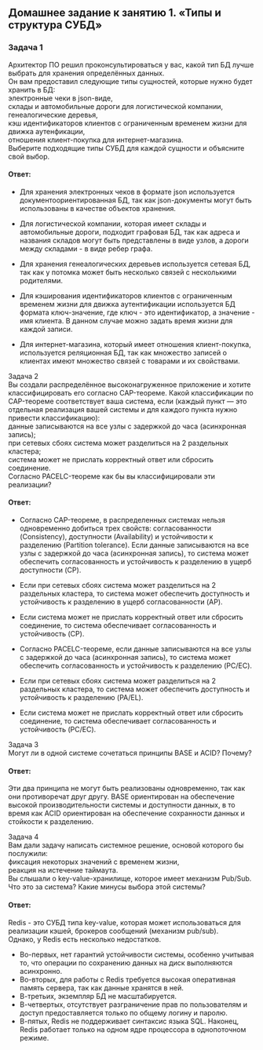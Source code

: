 ## Домашнее задание к занятию 1. «Типы и структура СУБД»  

### Задача 1  
Архитектор ПО решил проконсультироваться у вас, какой тип БД лучше выбрать для хранения определённых данных.  
Он вам предоставил следующие типы сущностей, которые нужно будет хранить в БД:  
электронные чеки в json-виде,  
склады и автомобильные дороги для логистической компании,  
генеалогические деревья,  
кэш идентификаторов клиентов с ограниченным временем жизни для движка аутенфикации,  
отношения клиент-покупка для интернет-магазина.  
Выберите подходящие типы СУБД для каждой сущности и объясните свой выбор.  

#### Ответ:  
- Для хранения электронных чеков в формате json используется документоориентированная БД, так как json-документы могут быть использованы в качестве объектов хранения.
  
- Для логистической компании, которая имеет склады и автомобильные дороги, подходит графовая БД, так как адреса и названия складов могут быть представлены в виде узлов, а дороги между складами - в виде ребер графа.
  
- Для хранения генеалогических деревьев используется сетевая БД, так как у потомка может быть несколько связей с несколькими родителями.
  
- Для кэширования идентификаторов клиентов с ограниченным временем жизни для движка аутентификации используется БД формата ключ-значение, где ключ - это идентификатор, а значение - имя клиента. В данном случае можно задать время жизни для каждой записи.
  
- Для интернет-магазина, который имеет отношения клиент-покупка, используется реляционная БД, так как множество записей о клиентах имеют множество связей с товарами и их свойствами.
  

Задача 2  
Вы создали распределённое высоконагруженное приложение и хотите классифицировать его согласно CAP-теореме. Какой классификации по CAP-теореме соответствует ваша система, если (каждый пункт — это отдельная реализация вашей системы и для каждого пункта нужно привести классификацию):  
данные записываются на все узлы с задержкой до часа (асинхронная запись);  
при сетевых сбоях система может разделиться на 2 раздельных кластера;  
система может не прислать корректный ответ или сбросить соединение.  
Согласно PACELC-теореме как бы вы классифицировали эти реализации?  

#### Ответ:  
- Согласно CAP-теореме, в распределенных системах нельзя одновременно добиться трех свойств: согласованности (Consistency), доступности (Availability) и устойчивости к разделению (Partition tolerance). Если данные записываются на все узлы с задержкой до часа (асинхронная запись), то система может обеспечить согласованность и устойчивость к разделению в ущерб доступности (CP).  
- Если при сетевых сбоях система может разделиться на 2 раздельных кластера, то система может обеспечить доступность и устойчивость к разделению в ущерб согласованности (AP).  
- Если система может не прислать корректный ответ или сбросить соединение, то система обеспечивает согласованность и устойчивость (CP).  

- Согласно PACELC-теореме, если данные записываются на все узлы с задержкой до часа (асинхронная запись), то система может обеспечить согласованность и устойчивость к разделению (PC/EC).  
- Если при сетевых сбоях система может разделиться на 2 раздельных кластера, то система может обеспечить доступность и устойчивость к разделению (PA/EL).  
- Если система может не прислать корректный ответ или сбросить соединение, то система обеспечивает согласованность и устойчивость (PC/EC).  

Задача 3  
Могут ли в одной системе сочетаться принципы BASE и ACID? Почему?  

#### Ответ:  

Эти два принципа не могут быть реализованы одновременно, так как они противоречат друг другу. BASE ориентирован на обеспечение высокой производительности системы и доступности данных, в то время как ACID ориентирован на обеспечение сохранности данных и стойкости к разделению.  

Задача 4  
Вам дали задачу написать системное решение, основой которого бы послужили:  
фиксация некоторых значений с временем жизни,  
реакция на истечение таймаута.  
Вы слышали о key-value-хранилище, которое имеет механизм Pub/Sub. Что это за система? Какие минусы выбора этой системы?  

#### Ответ:  
Redis - это СУБД типа key-value, которая может использоваться для реализации кэшей, брокеров сообщений (механизм pub/sub).  
Однако, у Redis есть несколько недостатков.  
- Во-первых, нет гарантий устойчивости системы, особенно учитывая то, что операции по сохранению данных на диск выполняются асинхронно.  
- Во-вторых, для работы с Redis требуется высокая оперативная память сервера, так как данные хранятся в ней.  
- В-третьих, экземпляр БД не масштабируется.  
- В-четвертых, отсутствует разграничение прав по пользователям и доступ предоставляется только по общему логину и паролю.  
- В-пятых, Redis не поддерживает синтаксис языка SQL. Наконец, Redis работает только на одном ядре процессора в однопоточном режиме.  
